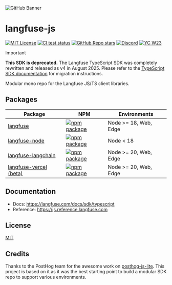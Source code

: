 ![GitHub Banner](https://github.com/langfuse/langfuse-js/assets/2834609/d1613347-445f-4e91-9e84-428fda9c3659)

# langfuse-js

[![MIT License](https://img.shields.io/badge/License-MIT-red.svg?style=flat-square)](https://opensource.org/licenses/MIT)
[![CI test status](https://img.shields.io/github/actions/workflow/status/langfuse/langfuse-js/ci.yml?style=flat-square&label=All%20tests)](https://github.com/langfuse/langfuse-js/actions/workflows/ci.yml?query=branch%3Amain)
[![GitHub Repo stars](https://img.shields.io/github/stars/langfuse/langfuse?style=flat-square&logo=GitHub&label=langfuse%2Flangfuse)](https://github.com/langfuse/langfuse)
[![Discord](https://img.shields.io/discord/1111061815649124414?style=flat-square&logo=Discord&logoColor=white&label=Discord&color=%23434EE4)](https://discord.gg/7NXusRtqYU)
[![YC W23](https://img.shields.io/badge/Y%20Combinator-W23-orange?style=flat-square)](https://www.ycombinator.com/companies/langfuse)

> [!IMPORTANT]
> **This SDK is deprecated.** The Langfuse TypeScript SDK was completely rewritten and released as v4 in August 2025. Please refer to the [TypeScript SDK documentation](https://langfuse.com/docs/observability/sdk/typescript/overview) for migration instructions.

Modular mono repo for the Langfuse JS/TS client libraries.

## Packages

| Package                                                                                     | NPM                                                                                                                                   | Environments          |
| ------------------------------------------------------------------------------------------- | ------------------------------------------------------------------------------------------------------------------------------------- | --------------------- |
| [langfuse](https://github.com/langfuse/langfuse-js/tree/main/langfuse)                      | [![npm package](https://img.shields.io/npm/v/langfuse?style=flat-square)](https://www.npmjs.com/package/langfuse)                     | Node >= 18, Web, Edge |
| [langfuse-node](https://github.com/langfuse/langfuse-js/tree/main/langfuse-node)            | [![npm package](https://img.shields.io/npm/v/langfuse-node?style=flat-square)](https://www.npmjs.com/package/langfuse-node)           | Node < 18             |
| [langfuse-langchain](https://github.com/langfuse/langfuse-js/tree/main/langfuse-langchain)  | [![npm package](https://img.shields.io/npm/v/langfuse-langchain?style=flat-square)](https://www.npmjs.com/package/langfuse-langchain) | Node >= 20, Web, Edge |
| [langfuse-vercel (beta)](https://github.com/langfuse/langfuse-js/tree/main/langfuse-vercel) | [![npm package](https://img.shields.io/npm/v/langfuse-vercel?style=flat-square)](https://www.npmjs.com/package/langfuse-vercel)       | Node >= 20, Web, Edge |

## Documentation

- Docs: https://langfuse.com/docs/sdk/typescript
- Reference: https://js.reference.langfuse.com

## License

[MIT](LICENSE)

## Credits

Thanks to the PostHog team for the awesome work on [posthog-js-lite](https://github.com/PostHog/posthog-js-lite). This project is based on it as it was the best starting point to build a modular SDK repo to support various environments.
